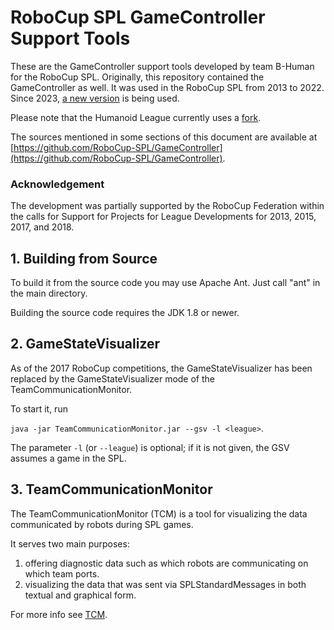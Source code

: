 # RoboCup SPL GameController Support Tools

These are the GameController support tools developed by team B-Human for
the RoboCup SPL. Originally, this repository contained the GameController
as well. It was used in the RoboCup SPL from 2013 to 2022. Since 2023,
[a new version](https://github.com/RoboCup-SPL/GameController3) is being used.

Please note that the Humanoid League currently uses a
[fork](https://github.com/RoboCup-Humanoid-TC/GameController).

The sources mentioned in some sections of this document are available at
[https://github.com/RoboCup-SPL/GameController](https://github.com/RoboCup-SPL/GameController).


### Acknowledgement

The development was partially supported by the RoboCup Federation within the
calls for Support for Projects for League Developments for 2013, 2015, 2017,
and 2018.


## 1. Building from Source

To build it from the source code you may use Apache Ant.
Just call "ant" in the main directory.

Building the source code requires the JDK 1.8 or newer.


## 2. GameStateVisualizer

As of the 2017 RoboCup competitions, the GameStateVisualizer has been replaced
by the GameStateVisualizer mode of the TeamCommunicationMonitor.

To start it, run

`java -jar TeamCommunicationMonitor.jar --gsv -l <league>`.

The parameter `-l` (or `--league`) is optional; if it is not given, the GSV
assumes a game in the SPL.


## 3. TeamCommunicationMonitor

The TeamCommunicationMonitor (TCM) is a tool for visualizing the data
communicated by robots during SPL games.

It serves two main purposes:

1. offering diagnostic data such as which robots are communicating on which
   team ports.
2. visualizing the data that was sent via SPLStandardMessages in both textual
   and graphical form.

For more info see [TCM](TCM.md).
